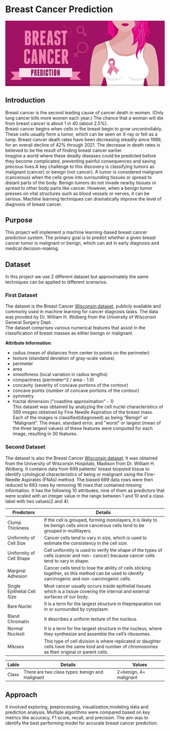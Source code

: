 # Breast Cancer Prediction
![logo](bcp.jpg)


## Introduction
Breast cancer is the second leading cause of cancer death in women. (Only lung cancer kills more women each year.) The chance that a woman will die from breast cancer is about 1 in 40 (about 2.5%).                                                                                     
Breast cancer begins when cells in the breast begin to grow uncontrollably. These cells usually form a tumor, which can be seen on X-ray or felt as a lump. Breast cancer death rates have been decreasing steadily since 1989, for an overall decline of 42% through 2021. The decrease in death rates is believed to be the result of finding breast cancer earlier.                                                                  
Imagine a world where these deadly diseases could be predicted before they become complicated, preventing painful consequences and saving precious lives.A key challenge to this discovery is classifying tumors as malignant (cancer) or benign (not cancer). A tumor is considered malignant (cancerous) when the cells grow into surrounding tissues or spread to distant parts of the body. Benign tumors do not invade nearby tissues or spread to other body parts like cancer. However, when a benign tumor presses on vital structures such as blood vessels or nerves, it can be serious. Machine learning techniques can dramatically improve the level of diagnosis of breast cancer.


## Purpose
This project will implement a machine learning-based breast cancer prediction system. The primary goal is to predict whether a given breast cancer tumor is malignant or benign, which can aid in early diagnosis and medical decision-making.


## Dataset
In this project we use 2 different dataset but approximately the same techniques can be applied to different scenarios.                  
### First Dataset
The dataset is the Breast Cancer [Wisconsin dataset](https://archive.ics.uci.edu/ml/machine-learning-databases/breast-cancer-wisconsin/wdbc.data), publicly available and commonly used in machine learning for cancer diagnosis tasks. The data was provded by Dr. William H. Wolberg from the University of Wisconsin General Surgery Dept.                                                                              
The dataset comprises various numerical features that assist in the classification of breast masses as either benign or malignant.

**Attribute Information**:
- radius (mean of distances from center to points on the perimeter)                                                   
- texture (standard deviation of gray-scale values)         
- perimeter                                                 
- area                                                      
- smoothness (local variation in radius lengths)            
- compactness (perimeter^2 / area - 1.0)                    
- concavity (severity of concave portions of the contour)   
- concave points (number of concave portions of the contour)
- symmetry                                                  
- fractal dimension ("coastline approximation" - 1)         
This dataset was obtained by analyzing the cell nuclei characteristics of 569 images obtained by Fine Needle Aspiration of the breast mass. Each of the images is classified(diagnosed) as being “Benign” or “Malignant”. The mean, standard error, and "worst" or largest (mean of the three largest values) of these features were computed for each image, resulting in 30 features.
### Second Dataset
The dataset is also the Breast Cancer [Wisconsin dataset](https://archive.ics.uci.edu/ml/machine-learning-databases/breast-cancer-wisconsin/breast-cancer-wisconsin.data). It was obtained from the University of Wisconsin Hospitals, Madison from Dr. William H. Wolberg.
It contains data from 699 patients’ breast biopsied tissue to identify cytological characteristics of being or malignant using the Fine-Needle Aspirates (FNAs) method. The biased 699 data rows were then reduced to 683 rows by removing 16 rows that contained missing information.
It has the following 10 attributes; nine of them as predictors that were scaled with an integer value in the range between 1 and 10 and a class label with two values(2 and 4).

| Predictors | Details |
| ----------- | ----------- |
|Clump Thickness| If the cell is grouped, forming monolayers, it is likely to be benign cells since cancerous cells tend to be grouped in multilayers. |
|Uniformity of Cell Size| Cancer cells tend to vary in size, which is used to estimate the consistency in the cell size.|
|Uniformity of Cell Shape| Cell uniformity is used to verify the shape of the types of cells (cancer and non- cancer) because cancer cells tend to vary in shape. |
|Marginal Adhesion| Cancer cells tend to lose the ability of cells sticking together, so this method can be used to identify carcinogenic and non-carcinogenic cells.|
|Single Epithelial Cell Size| Most cancer usually occurs inside epithelial tissues which is a tissue covering the internal and external surfaces of our body.|
|Bare Nuclei| It is a term for the largest structure in thepreparation not in or surrounded by cytoplasm. |
|Bland Chromatin| It describes a uniform texture of the nucleus.|
|Normal Nucleoli| It is a term for the largest structure in the nucleus, where they synthesize and assemble the cell’s ribosomes.|
|Mitoses| This type of cell division is where replicated or daughter cells have the same kind and number of chromosomes as their original or parent cells.|

| Lable | Details | Values|
| ----------- | ----------- |----------- |
| Class | There are two class types: benign and malignant |2=benign, 4= malignant |

## Approach
It involved exploring, preprocessing, visualization,modeling data and prediction analysis. Multiple algorithms were compared based on key metrics like accuracy, F1 score, recall, and precision. The aim was to identify the best performing model for accurate breast cancer prediction. 
